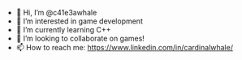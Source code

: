 - 👋 Hi, I’m @c41e3awhale
- 👀 I’m interested in game development
- 🌱 I’m currently learning C++
- 💞️ I’m looking to collaborate on games!
- 📫 How to reach me: https://www.linkedin.com/in/cardinalwhale/

<!---
c41e3awhale/c41e3awhale is a ✨ special ✨ repository because its `README.md` (this file) appears on your GitHub profile.
You can click the Preview link to take a look at your changes.
--->
